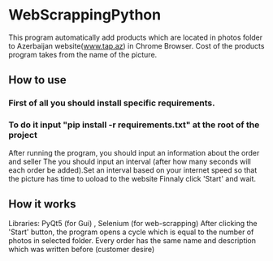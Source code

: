 # WebScrappingPython

This program  automatically add products which are located in photos folder to Azerbaijan website(www.tap.az) in Chrome Browser.
Cost of the products program takes from the name of the picture.


## How to use
### First of all you should install specific requirements.
### To do it input "pip install -r requirements.txt" at the root of the project

After running the program,  you should input an information about the order and seller
The you should input an interval (after how many seconds will each order be added).Set an interval based on your internet speed so that the picture has time to uoload to the website
Finnaly click 'Start' and wait.


## How it works 
Libraries: PyQt5 (for Gui) , Selenium (for web-scrapping)
After clicking the 'Start' button, the program opens a cycle which is equal to the number of photos in selected folder.
Every order has the same name and description which was written before (customer desire)
